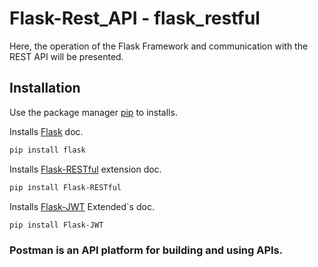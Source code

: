 # Flask-Rest_API - flask_restful
Here, the operation of the Flask Framework and communication with the REST API will be presented.

## Installation

Use the package manager [pip](https://pip.pypa.io/en/stable/) to installs.

Installs [Flask](https://flask.palletsprojects.com/en/2.3.x/installation/) doc.
```bash
pip install flask
```

Installs [Flask-RESTful](https://flask-restful.readthedocs.io/en/latest/installation.html) extension doc.
```bash
pip install Flask-RESTful
```

Installs [Flask-JWT](https://flask.palletsprojects.com/en/2.3.x/installation/) Extended`s doc.
```bash
pip install Flask-JWT
```

### Postman is an API platform for building and using APIs. 
